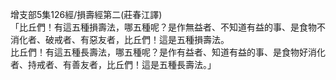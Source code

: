 增支部5集126經/損壽經第二(莊春江譯)  
「比丘們！有這五種損壽法，哪五種呢？是作無益者、不知道有益的事、是食物不消化者、破戒者、有惡友者，比丘們！這是五種損壽法。  
比丘們！有這五種長壽法，哪五種呢？是作有益者、知道有益的事、是食物好消化者、持戒者、有善友者，比丘們！這是五種長壽法。」  
  
  
